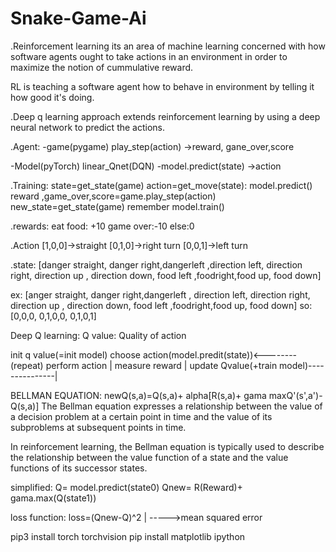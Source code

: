 # Snake-Game-Ai
.Reinforcement learning
its an area of machine learning concerned with how software agents ought to take actions in an environment in order to maximize the notion of cummulative reward.

RL is teaching a software agent how to behave in environment by telling it how good it's doing. 

.Deep q learning
approach extends reinforcement learning by using a deep neural network to predict the actions.


.Agent:
-game(pygame)
play_step(action)
	->reward, gane_over,score

-Model(pyTorch)
linear_Qnet(DQN)
-model.predict(state)
	->action



.Training:
state=get_state(game)
action=get_move(state):
	model.predict()
reward ,game_over,score=game.play_step(action)
new_state=get_state(game)
remember
model.train()



.rewards:
eat food: +10
game over:-10
else:0

.Action
[1,0,0]->straight
[0,1,0]->right turn
[0,0,1]->left turn


.state:
[danger straight, danger right,dangerleft ,direction left, direction right, direction up , direction down, food left ,foodright,food up, food down]

ex:
[anger straight, danger right,dangerleft ,
direction left, direction right, direction up , direction down, food left ,foodright,food up, food down]
 so:
[0,0,0,
0,1,0,0,
0,1,0,1]



Deep Q learning:
Q value: Quality of action

init q value(=init model)
choose action(model.predit(state))<--------(repeat)
perform action                            |
measure reward                            |
update Qvalue(+train model)---------------|

BELLMAN EQUATION:
newQ(s,a)=Q(s,a)+ alpha[R(s,a)+ gama maxQ'(s',a')-Q(s,a)]
The Bellman equation expresses a relationship between the value of a decision problem at a certain point in time and the value of its subproblems at subsequent points in time.

In reinforcement learning, the Bellman equation is typically used to describe the relationship between the value function of a state and the value functions of its successor states.

simplified:
Q= model.predict(state0)
Qnew= R(Reward)+ gama.max(Q(state1))

loss function:
loss=(Qnew-Q)^2
       |
       ----->mean squared error

pip3 install torch torchvision
pip install matplotlib ipython
